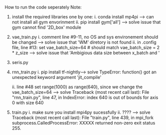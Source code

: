 How to run the code seperately
Note:
1. install the required libraries one by one:
    i. conda install mp4pi --> can not install all gym envorinment
    ii. pip install gym['all'] --> solve issue that gym cannot find '2D_box' module

2. vae_train.py
    i. comment line #9-11, no OS and sys environement should be changed --> solve issue that 'WM' diretory is not found
    ii. in .config file, line #13: set vae_batch_size=64 # should match vae_batch_size = 2 * z_size --> solve issue that 'Ambigious data size between x_batch and '

3. seris.py

4. rnn_train.py
    i. pip install tf-nightly--> solve 
        TypeError: function() got an unexpected keyword argument 'jit_compile'
    
    ii. line #48 set range(1000) as range(640), since we change the vae_batch_size=64 --> solve
    Traceback (most recent call last):
        File "rnn_train.py", line 47, in <module>
        IndexError: index 640 is out of bounds for axis 0 with size 640

5. train.py
    i. make sure you install mpi4py sucessfully
    ii. ???? --> solve
    Traceback (most recent call last): 
        File "train.py", line 439, in mpi_fork
        subprocess.CalledProcessError: XXXXX returned non-zero exit status 255.